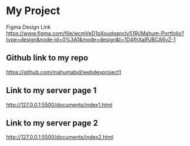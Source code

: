 # My Project

Figma Design Link
https://www.figma.com/file/wcmVeD1pXoudgancIv51Rj/Mahum-Portfolio?type=design&node-id=0%3A1&mode=design&t=1D4fhXaIPJBCA6vZ-1

## Github link to my repo
https://github.com/mahumabid/webdevproject1

## Link to my server page 1
http://127.0.0.1:5500/documents/index1.html

## Link to my server page 2
http://127.0.0.1:5500/documents/index2.html
